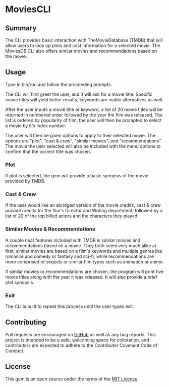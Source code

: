# MoviesCLI

## Summary

The CLI provides basic interaction with TheMovieDatabase (TMDB) that will allow users to look up plots and cast information for a selected movie. The MoviesDB CLI also offers similar movies and recommendations based on the movie.

## Usage

Type in bin/run and follow the proceeding prompts.

The CLI will first greet the user, and it will ask for a movie title. Specific movie titles will yield better results, keywords are viable alternatives as well.

After the user inputs a movie title or keyword, a list of 20 movie titles will be returned in numbered order followed by the year the film was released. The list is ordered by popularity of film. the user will then be prompted to select a movie by it's index number.

The user will then be given options to apply to their selected movie. The options are "plot", "cast & crew", "similar movies", and "recommendations". The movie the user selected will also be included with the menu options to confirm that the correct title was chosen.

### Plot

If plot is selected, the gem will provide a basic synopsis of the movie provided by TMDB.

### Cast & Crew

If the user would like an abridged version of the movie credits, cast & crew provide credits for the film's Director and Writing department, followed by a list of 20 of the top billed actors and the characters they played.

### Similar Movies & Recommendations

A couple neat features included with TMDB is similar movies and recommendations based on a movie. They both seem very much alike at first, similar movies are based on a film's keywords and multiple genres like romance and comedy or fantasy and sci-fi, while recommendations are more comprised of sequels or similar film types such as animation or anime.

If similar movies or recommendations are chosen, the program will print five movie titles along with the year it was released. It will also provide a brief plot synopsis.

### Exit

The CLI is built to repeat this process until the user types exit.

## Contributing

Pull requests are encouraged on [GitHub](https://github.com/indiejesus2/MovieDB) as well as any bug reports. This project is intended to be a safe, welcoming space for colloration, and contributors are expected to adhere to the Contributor Covenant Code of Conduct.

## License

This gem is an open source under the terms of the [MIT License](https://github.com/indiejesus2/MovieDB/blob/master/LICENSE).
